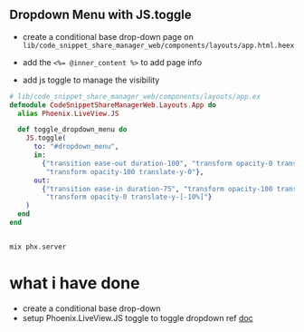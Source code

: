 ## Dropdown Menu with JS.toggle

- create a conditional base drop-down page on `lib/code_snippet_share_manager_web/components/layouts/app.html.heex`

- add the `<%= @inner_content %>` to add page info


- add js toggle to manage the visibility

```elixir
# lib/code_snippet_share_manager_web/components/layouts/app.ex
defmodule CodeSnippetShareManagerWeb.Layouts.App do
  alias Phoenix.LiveView.JS

  def toggle_dropdown_menu do
    JS.toggle(
      to: "#dropdown_menu",
      in:
        {"transition ease-out duration-100", "transform opacity-0 translate-y-[-10%]",
         "transform opacity-100 translate-y-0"},
      out:
        {"transition ease-in duration-75", "transform opacity-100 translate-y-0",
         "transform opacity-0 translate-y-[-10%]"}
    )
  end
end

```

```elixir

mix phx.server
```

# what i have done

- create a conditional base drop-down
- setup Phoenix.LiveView.JS toggle  to toggle dropdown ref [doc](https://hexdocs.pm/phoenix_live_view/1.0.0-rc.6/Phoenix.LiveView.JS.html)